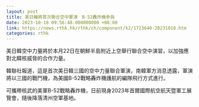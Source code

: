 ```yaml
---
layout: post
title: 美日韓將首次聯合空中軍演　B-52轟炸機參與
date: 2023-10-18 09:56:48.000000000 +08:00
link: https://news.rthk.hk/rthk/ch/component/k2/1723640-20231018.htm
categories: rthk
---
```


美日韓空中力量將於本月22日在朝鮮半島附近上空舉行聯合空中演習，以加強應對北韓核威脅的合作力量。

韓聯社報道，這是首次美日韓三國的空中力量聯合軍演，南韓軍方消息透露，軍演將以三國的戰鬥機，為美國B-52戰略轟炸機護航的編隊飛行方式進行。

可攜帶核武的美軍B-52戰略轟炸機，日前現身2023年首爾國際航空航天暨軍工展覽會，隨後降落清州空軍基地。

